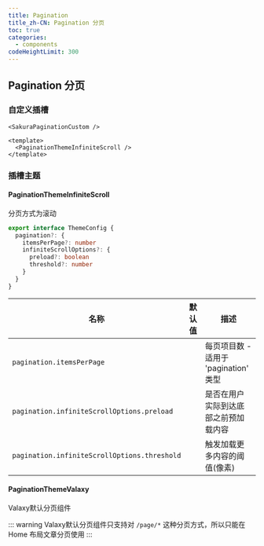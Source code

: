 ```yaml
---
title: Pagination
title_zh-CN: Pagination 分页
toc: true
categories:
  - components
codeHeightLimit: 300
---
```


## Pagination 分页

### 自定义插槽

`<SakuraPaginationCustom />`

```vue
<template>
  <PaginationThemeInfiniteScroll />
</template>
```

### 插槽主题

#### PaginationThemeInfiniteScroll

分页方式为滚动

<ArticleListThemeCard />
<PaginationThemeInfiniteScroll />

```ts
export interface ThemeConfig {
  pagination?: {
    itemsPerPage?: number
    infiniteScrollOptions?: {
      preload?: boolean
      threshold?: number
    }
  }
}
```

| 名称                      | 默认值                               | 描述                                            |
| ------------------------- | ----------------------------------- | ----------------------------------------------- |
| `pagination.itemsPerPage` |                                    | 每页项目数 - 适用于 'pagination' 类型           |
| `pagination.infiniteScrollOptions.preload` |        | 是否在用户实际到达底部之前预加载内容            |
| `pagination.infiniteScrollOptions.threshold` |      | 触发加载更多内容的阈值(像素)                    |

#### PaginationThemeValaxy

Valaxy默认分页组件

<PaginationThemeValaxy  :page-size="3" :total="30"/>

::: warning
Valaxy默认分页组件只支持对 `/page/*` 这种分页方式，所以只能在 Home 布局文章分页使用
:::

